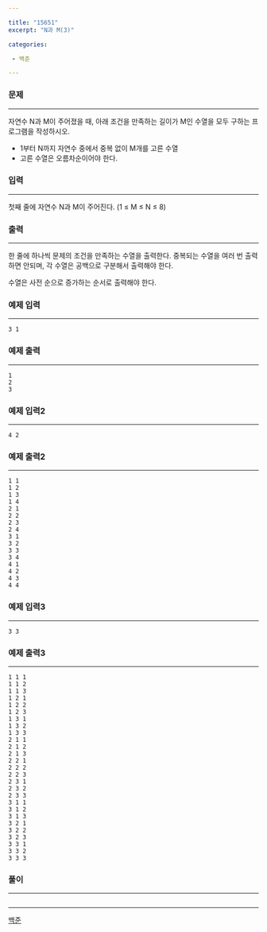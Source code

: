 ```yaml
---

title: "15651"
excerpt: "N과 M(3)"

categories:

 - 백준 

---
```


### 문제

---

자연수 N과 M이 주어졌을 때, 아래 조건을 만족하는 길이가 M인 수열을 모두 구하는 프로그램을 작성하시오.

- 1부터 N까지 자연수 중에서 중복 없이 M개를 고른 수열
- 고른 수열은 오름차순이어야 한다.



### 입력

---

첫째 줄에 자연수 N과 M이 주어진다. (1 ≤ M ≤ N ≤ 8)




### 출력

---

한 줄에 하나씩 문제의 조건을 만족하는 수열을 출력한다. 중복되는 수열을 여러 번 출력하면 안되며, 각 수열은 공백으로 구분해서 출력해야 한다.

수열은 사전 순으로 증가하는 순서로 출력해야 한다.











### 예제 입력

---

```
3 1
```



### 예제 출력

---

```
1
2
3
```



### 예제 입력2

---

```
4 2
```



### 예제 출력2

---

```
1 1
1 2
1 3
1 4
2 1
2 2
2 3
2 4
3 1
3 2
3 3
3 4
4 1
4 2
4 3
4 4
```



### 예제 입력3

---

```
3 3
```



### 예제 출력3

---

```
1 1 1
1 1 2
1 1 3
1 2 1
1 2 2
1 2 3
1 3 1
1 3 2
1 3 3
2 1 1
2 1 2
2 1 3
2 2 1
2 2 2
2 2 3
2 3 1
2 3 2
2 3 3
3 1 1
3 1 2
3 1 3
3 2 1
3 2 2
3 2 3
3 3 1
3 3 2
3 3 3
```







### 풀이

---

```java

```









---

[백준](https://www.acmicpc.net/problem/15651)




